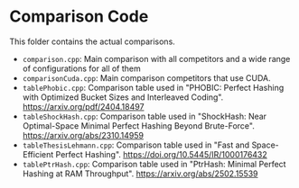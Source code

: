 # Comparison Code

This folder contains the actual comparisons.

- `comparison.cpp`: Main comparison with all competitors and a wide range of configurations for all of them
- `comparisonCuda.cpp`: Main comparison competitors that use CUDA.
- `tablePhobic.cpp`: Comparison table used in "PHOBIC: Perfect Hashing with Optimized Bucket Sizes and Interleaved Coding".
  https://arxiv.org/pdf/2404.18497
- `tableShockHash.cpp`: Comparison table used in "ShockHash: Near Optimal-Space Minimal Perfect Hashing Beyond Brute-Force".
  https://arxiv.org/abs/2310.14959
- `tableThesisLehmann.cpp`: Comparison table used in "Fast and Space-Efficient Perfect Hashing".
  https://doi.org/10.5445/IR/1000176432
- `tablePtrHash.cpp`: Comparison table used in "PtrHash: Minimal Perfect Hashing at RAM Throughput".
  https://arxiv.org/abs/2502.15539